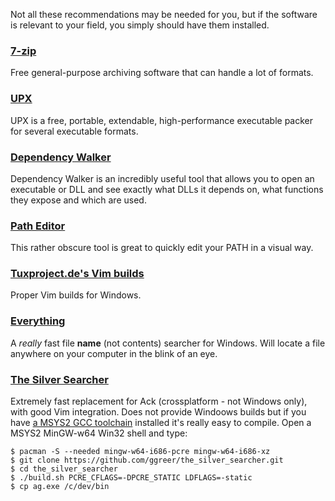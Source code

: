 Not all these recommendations may be needed for you, but if the software is relevant to your field, you simply should have them installed.

### [7-zip](http://www.7-zip.org/)

Free general-purpose archiving software that can handle a lot of formats.

### [UPX](http://upx.sourceforge.net/)

UPX is a free, portable, extendable, high-performance executable packer for several executable formats.

### [Dependency Walker](http://www.dependencywalker.com/)

Dependency Walker is an incredibly useful tool that allows you to open an executable or DLL and see exactly what DLLs it depends on, what functions they expose and which are used.

### [Path Editor](http://path-editor.software.informer.com/)

This rather obscure tool is great to quickly edit your PATH in a visual way.

### [Tuxproject.de's Vim builds](https://tuxproject.de/projects/vim/)

Proper Vim builds for Windows.

### [Everything](http://www.voidtools.com/)

A _really_ fast file __name__ (not contents) searcher for Windows. Will locate a file anywhere on your computer in the blink of an eye.

### [The Silver Searcher](https://github.com/ggreer/the_silver_searcher)

Extremely fast replacement for Ack (crossplatform - not Windows only), with good Vim integration. Does not provide Windoows builds but if you have [a MSYS2 GCC toolchain](https://github.com/orlp/dev-on-windows/wiki/Installing-GCC) installed it's really easy to compile. Open a MSYS2 MinGW-w64 Win32 shell and type:

    $ pacman -S --needed mingw-w64-i686-pcre mingw-w64-i686-xz
    $ git clone https://github.com/ggreer/the_silver_searcher.git
    $ cd the_silver_searcher
    $ ./build.sh PCRE_CFLAGS=-DPCRE_STATIC LDFLAGS=-static
    $ cp ag.exe /c/dev/bin